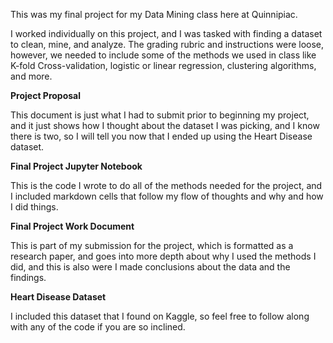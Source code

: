 This was my final project for my Data Mining class here at Quinnipiac. 

I worked individually on this project, and I was tasked with finding a dataset to clean, mine, and analyze. 
The grading rubric and instructions were loose, however, we needed to include some of the methods we used in class like K-fold Cross-validation, logistic or linear regression, clustering algorithms, and more. 

**Project Proposal**

This document is just what I had to submit prior to beginning my project, and it just shows how I thought about the dataset I was picking, and I know there is two, so I will tell you now that I ended up using the Heart Disease dataset. 

**Final Project Jupyter Notebook**

This is the code I wrote to do all of the methods needed for the project, and I included markdown cells that follow my flow of thoughts and why and how I did things. 


**Final Project Work Document**

This is part of my submission for the project, which is formatted as a research paper, and goes into more depth about why I used the methods I did, and this is also were I made conclusions about the data and the findings. 

**Heart Disease Dataset**

I included this dataset that I found on Kaggle, so feel free to follow along with any of the code if you are so inclined. 
